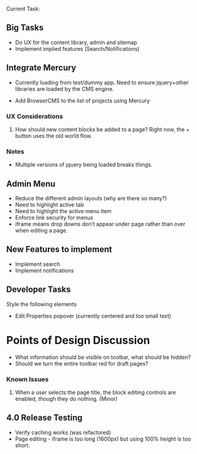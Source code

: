 Current Task:

## Big Tasks

* Do UX for the content library, admin and sitemap
* Implement implied features (Search/Notifications)

## Integrate Mercury

* Currently loading from test/dummy app. Need to ensure jquery+other libraries are loaded by the CMS engine.

* Add BrowserCMS to the list of projects using Mercury

### UX Considerations

1. How should new content blocks be added to a page? Right now, the + button uses the old world flow.

### Notes

* Multiple versions of jquery being loaded breaks things.

## Admin Menu
* Reduce the different admin layouts (why are there so many?)
* Need to highlight active tab
* Need to highlight the active menu item
* Enforce link security for menus
* iframe means drop downs don't appear under page rather than over when editing a page.

## New Features to implement

* Implement search
* Implement notifications

## Developer Tasks

Style the following elements

* Edit Properties popover (currently centered and too small text)

# Points of Design Discussion

* What information should be visible on toolbar, what should be hidden?
* Should we turn the entire toolbar red for draft pages?

### Known Issues

1. When a user selects the page title, the block editing controls are enabled, though they do nothing. (Minor)

## 4.0 Release Testing

* Verify caching works (was refactored)
* Page editing - iframe is too long (1600px) but using 100% height is too short.

